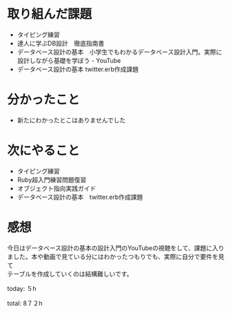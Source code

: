 #  取り組んだ課題
- タイピング練習
- 達人に学ぶDB設計　徹底指南書
- データベース設計の基本　小学生でもわかるデータベース設計入門。実際に設計しながら基礎を学ぼう - YouTube
- データベース設計の基本 twitter.erb作成課題


# 分かったこと
- 新たにわかったとこはありませんでした
  
# 次にやること
- タイピング練習
- Ruby超入門練習問題復習
- オブジェクト指向実践ガイド
- データベース設計の基本　twitter.erb作成課題



# 感想
今日はデータベース設計の基本の設計入門のYouTubeの視聴をして、課題に入りました。本や動画で見ている分にはわかったつもりでも、実際に自分で要件を見て  
テーブルを作成していくのは結構難しいです。


today:  ５h

total: 8７２h
